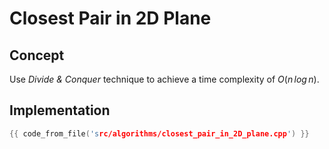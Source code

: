 # Closest Pair in 2D Plane

## Concept 

Use *Divide & Conquer* technique to achieve a time complexity of $O(n\,log\,n)$.

## Implementation

```cpp
{{ code_from_file('src/algorithms/closest_pair_in_2D_plane.cpp') }}
```